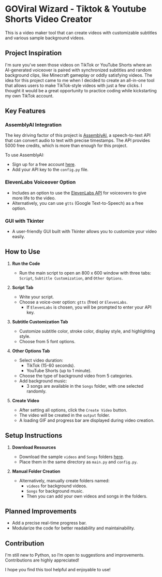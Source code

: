 # GOViral Wizard - Tiktok & Youtube Shorts Video Creator

This is a video maker tool that can create videos with customizable subtitles and various sample background videos.

## Project Inspiration

I'm sure you've seen those videos on TikTok or YouTube Shorts where an AI-generated voiceover is paired with synchronized subtitles and random background clips, like Minecraft gameplay or oddly satisfying videos. The idea for this project came to me when I decided to create an all-in-one tool that allows users to make TikTok-style videos with just a few clicks. I thought it would be a great opportunity to practice coding while kickstarting my own TikTok account.

## Key Features

### AssemblyAI Integration
The key driving factor of this project is [AssemblyAI](https://www.assemblyai.com/), a speech-to-text API that can convert audio to text with precise timestamps. The API provides 5000 free credits, which is more than enough for this project. 

To use AssemblyAI:
- Sign up for a free account [here](https://www.assemblyai.com/).
- Add your API key to the `config.py` file.

### ElevenLabs Voiceover Option
- Includes an option to use the [ElevenLabs API](https://elevenlabs.io/) for voiceovers to give more life to the video.
- Alternatively, you can use `gtts` (Google Text-to-Speech) as a free option.

### GUI with Tkinter
- A user-friendly GUI built with Tkinter allows you to customize your video easily.

## How to Use

1. **Run the Code**
   - Run the main script to open an 800 x 600 window with three tabs: `Script`, `Subtitle Customization`, and `Other Options`.

2. **Script Tab**
   - Write your script.
   - Choose a voice-over option: `gtts` (free) or `ElevenLabs`.
     - If `ElevenLabs` is chosen, you will be prompted to enter your API key.

3. **Subtitle Customization Tab**
   - Customize subtitle color, stroke color, display style, and highlighting style.
   - Choose from 5 font options.

4. **Other Options Tab**
   - Select video duration:
     - TikTok (15-60 seconds).
     - YouTube Shorts (up to 1 minute).
   - Choose the type of background video from 5 categories.
   - Add background music:
     - 3 songs are available in the `Songs` folder, with one selected randomly.

5. **Create Video**
   - After setting all options, click the `Create Video` button.
   - The video will be created in the `output` folder.
   - A loading GIF and progress bar are displayed during video creation.

## Setup Instructions

1. **Download Resources**
   - Download the sample `videos` and `Songs` folders [here](https://drive.google.com/drive/folders/1rCnLkZHQpSGqy9oPb8BobFRLSiPBlBAK?usp=sharing).
   - Place them in the same directory as `main.py` and `config.py`.

2. **Manual Folder Creation**
   - Alternatively, manually create folders named:
     - `videos` for background videos.
     - `Songs` for background music.
     - Then you can add your own videos and songs in the folders.

## Planned Improvements

- Add a precise real-time progress bar.
- Modularize the code for better readability and maintainability.

## Contribution

I'm still new to Python, so I’m open to suggestions and improvements. Contributions are highly appreciated!

I hope you find this tool helpful and enjoyable to use!
